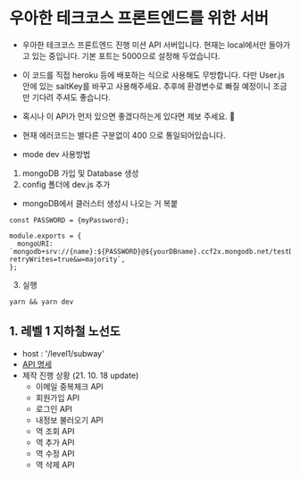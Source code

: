 # 우아한 테크코스 프론트엔드를 위한 서버

- 우아한 테크코스 프론트엔드 진행 미션 API 서버입니다. 현재는 local에서만 돌아가고 있는 중입니다. 기본 포트는 5000으로 설정해 두었습니다.

- 이 코드를 직접 heroku 등에 배포하는 식으로 사용해도 무방합니다. 다만 User.js 안에 있는 saltKey를 바꾸고 사용해주세요. 추후에 환경변수로 빠질 예정이니 조금만 기다려 주셔도 좋습니다.

- 혹시나 이 API가 먼저 있으면 좋겠다하는게 있다면 제보 주세요. 🎃

- 현재 에러코드는 별다른 구분없이 400 으로 통일되어있습니다.

- mode dev 사용방법

1. mongoDB 가입 및 Database 생성
2. config 폴더에 dev.js 추가

- mongoDB에서 클러스터 생성시 나오는 거 복붙

```
const PASSWORD = {myPassword};

module.exports = {
  mongoURI: `mongodb+srv://{name}:${PASSWORD}@${yourDBname}.ccf2x.mongodb.net/testDB?retryWrites=true&w=majority`,
};
```

3. 실행

```
yarn && yarn dev
```

## 1. 레벨 1 지하철 노선도

- host : '/level1/subway'
- [API 명세](https://github.com/sunhpark42/woowacourse-server-for-frontend/docs/API_level1_subway.md)
- 제작 진행 상황 (21. 10. 18 update)
  - 이메일 중복체크 API
  - 회원가입 API
  - 로그인 API
  - 내정보 불러오기 API
  - 역 조회 API
  - 역 추가 API
  - 역 수정 API
  - 역 삭제 API
